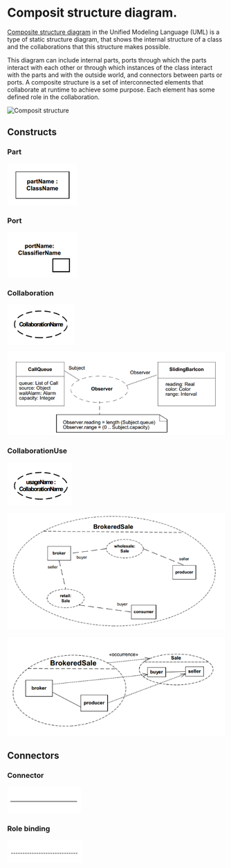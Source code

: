 # Composit structure diagram.

[Composite structure diagram](https://en.wikipedia.org/wiki/Composite_structure_diagram) in the Unified Modeling Language (UML) is a type of static structure diagram, that shows the internal structure of a class and the collaborations that this structure makes possible.

This diagram can include internal parts, ports through which the parts interact with each other or through which instances of the class interact with the parts and with the outside world, and connectors between parts or ports. A composite structure is a set of interconnected elements that collaborate at runtime to achieve some purpose. Each element has some defined role in the collaboration.

![Composit structure](https://upload.wikimedia.org/wikipedia/commons/b/b0/Composite_Structure_Diagram.png)

## Constructs

### Part

![Part](composit_part.png)

### Port

![Port](composit_port.png)

### Collaboration

![Collaboration](composit_collaboration.png)

![Collaboration](composit_collaboration_example.png)

### CollaborationUse

![CollaborationUse](composit_collaborationUse.png)

![CollaborationUse](composit_collaborationUse_exmaple.png)

![CollaborationUse](composit_collaborationUse_exmaple_2.png)

## Connectors

### Connector

![Connector](composit_connector.png)

### Role binding

![Role binding](composit_role_binding.png)
